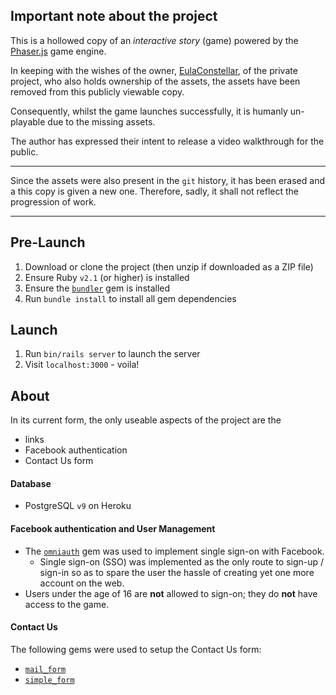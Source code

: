 ## Important note about the project

This is a hollowed copy of an _interactive story_ (game) powered by the [Phaser.js](http://phaser.io) game engine.

In keeping with the wishes of the owner, [EulaConstellar](https://github.com/EulaConstellar), of the private project, who also holds ownership of the assets, the assets have been removed from this publicly viewable copy.

Consequently, whilst the game launches successfully, it is humanly un-playable due to the missing assets.

The author has expressed their intent to release a video walkthrough for the public.

----

Since the assets were also present in the `git` history, it has been erased and a this copy is given a new one. Therefore, sadly, it shall not reflect the progression of work.

----

## Pre-Launch
1. Download or clone the project (then unzip if downloaded as a ZIP file)
1. Ensure Ruby `v2.1` (or higher) is installed
1. Ensure the [`bundler`](http://bundler.io) gem is installed
1. Run `bundle install` to install all gem dependencies

## Launch
1. Run `bin/rails server` to launch the server
1. Visit `localhost:3000` - voila!

## About
In its current form, the only useable aspects of the project are the
- links
- Facebook authentication
- Contact Us form

#### Database
- PostgreSQL `v9` on Heroku

#### Facebook authentication and User Management
- The [`omniauth`](https://github.com/intridea/omniauth) gem was used to implement single sign-on with Facebook.
  - Single sign-on (SSO) was implemented as the only route to sign-up / sign-in so as to spare the user the hassle of creating yet one more account on the web.
- Users under the age of 16 are **not** allowed to sign-on; they do **not** have access to the game.

#### Contact Us
The following gems were used to setup the Contact Us form:
- [`mail_form`](https://github.com/plataformatec/mail_form)
- [`simple_form`](https://github.com/plataformatec/simple_form)
